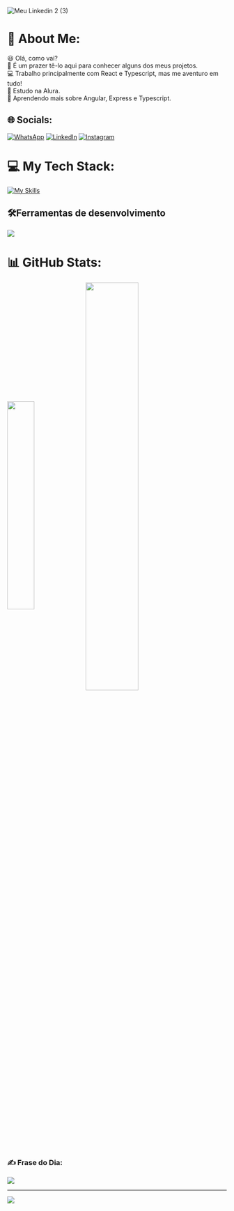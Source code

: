 ![Meu Linkedin 2 (3)](https://github.com/thiagomd22/thiagomd22/assets/138730112/a59c7c6f-1a84-49c3-98ec-258893d66bbe)
# 💫 About Me:
:smiley: Olá, como vai? <br>:raised_hands: É um prazer tê-lo aqui para conhecer alguns dos meus projetos.<br>:computer: Trabalho principalmente com React e Typescript, mas me aventuro em tudo!<br>:blue_book: Estudo na Alura.<br>:dart: Aprendendo mais sobre Angular, Express e Typescript.

## 🌐 Socials:
<a href="https://wa.me/5577991996702" title="WhatsApp">
  <img src="https://img.shields.io/badge/-WhatsApp-25d366?style=flat-square&labelColor=25d366&logo=whatsapp&logoColor=white&link=" alt="WhatsApp"/></a>
<a href="https://www.linkedin.com/in/thiagomeir" title="LinkedIn">
  <img src="https://img.shields.io/badge/-Linkedin-0e76a8?style=flat-square&logo=Linkedin&logoColor=white&link=/" alt="LinkedIn"/></a>
<a href="https://www.instagram.com/thiagomeir/" title="Instagram">
  <img src="https://img.shields.io/badge/-Instagram-DF0174?style=flat-square&labelColor=DF0174&logo=instagram&logoColor=white&link=" alt="Instagram"/></a>

# 💻 My Tech Stack:
[![My Skills](https://skillicons.dev/icons?i=html,css,bootstrap,sass,tailwind,js,react,ts,nodejs,angular)](https://skillicons.dev)

## 🛠️Ferramentas de desenvolvimento

<p align="left">
  <a href="https://skillicons.dev">
    <img src="https://skillicons.dev/icons?i=vscode,figma,git,github,discord,stackoverflow,vercel" />
  </a>
</p>

# 📊 GitHub Stats:

<div align="start" style="margin-bottom:100px">
  <img width=35% align="center" src="https://github-readme-stats.vercel.app/api/top-langs/?username=thiagomd22&theme=dark&hide_border=false&include_all_commits=true&count_private=false&layout=compact" />
  <img width=49% align="center"  src="https://github-readme-streak-stats.herokuapp.com/?user=thiagomd22&theme=dark&hide_border=false" />
</div>

### ✍️ Frase do Dia:
![](https://quotes-github-readme.vercel.app/api?type=horizontal&theme=radical)

---
[![](https://visitcount.itsvg.in/api?id=thiagomd22&icon=0&color=0)](https://visitcount.itsvg.in)

<!-- Proudly created with GPRM ( https://gprm.itsvg.in ) -->

